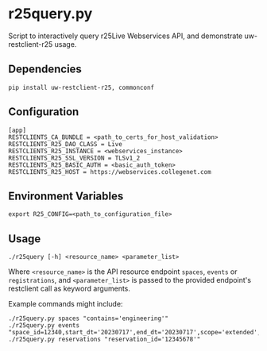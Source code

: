 # r25query.py
Script to interactively query r25Live Webservices API,
and demonstrate uw-restclient-r25 usage.

## Dependencies
```
pip install uw-restclient-r25, commonconf
```
## Configuration
```
[app]
RESTCLIENTS_CA_BUNDLE = <path_to_certs_for_host_validation>
RESTCLIENTS_R25_DAO_CLASS = Live
RESTCLIENTS_R25_INSTANCE = <webservices_instance>
RESTCLIENTS_R25_SSL_VERSION = TLSv1_2
RESTCLIENTS_R25_BASIC_AUTH = <basic_auth_token>
RESTCLIENTS_R25_HOST = https://webservices.collegenet.com
```

## Environment Variables
```
export R25_CONFIG=<path_to_configuration_file>
```

## Usage
```
./r25query [-h] <resource_name> <parameter_list>
```
Where `<resource_name>` is the API resource endpoint `spaces`,
`events` or `registrations`, and `<parameter_list>` is passed
to the provided endpoint's restclient call as keyword arguments.

Example commands might include:
```
./r25query.py spaces "contains='engineering'"
./r25query.py events "space_id=12340,start_dt='20230717',end_dt='20230717',scope='extended',include='spaces'"
./r25query.py reservations "reservation_id='12345678'"
```
